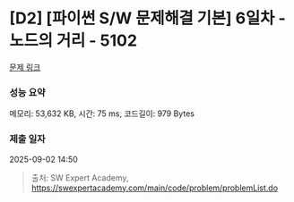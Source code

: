 # [D2] [파이썬 S/W 문제해결 기본] 6일차 - 노드의 거리 - 5102 

[문제 링크](https://swexpertacademy.com/main/code/problem/problemDetail.do?contestProbId=AWTVmxDKb1oDFAVT) 

### 성능 요약

메모리: 53,632 KB, 시간: 75 ms, 코드길이: 979 Bytes

### 제출 일자

2025-09-02 14:50



> 출처: SW Expert Academy, https://swexpertacademy.com/main/code/problem/problemList.do